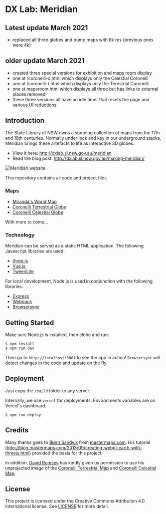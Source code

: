# DX Lab: Meridian

## Latest update March 2021

- replaced all three globes and bump maps with 8k res (previous ones were 4k)

## older update March 2021

- created three special versions for exhibition and maps room display
- one at /coronelli-c.html which displays only the Celestial Coronelli
- one at /coronelli-t.html which displays only the Terestrial Coronelli
- one st mapsroom.html which displays all three but has links to external places removed
- these three versions all have an idle timer that resets the page and various UI reductions

## Introduction

The State Library of NSW owns a stunning collection of maps from the 17th and 18th centuries. Normally under lock and key in our underground stacks, Meridian brings these artefacts to life as interactive 3D globes.

- View it here: http://dxlab.sl.nsw.gov.au/meridian
- Read the blog post: http://dxlab.sl.nsw.gov.au/making-meridian/

![Meridian website](http://dxlab.sl.nsw.gov.au/meridian/images/screenshot.jpg)

This repository contains all code and project files.

### Maps

- [Miranda's World Map](https://collection.sl.nsw.gov.au/record/74VvkA2dEL83)
- [Coronelli Terrestrial Globe](https://collection.sl.nsw.gov.au/record/74VvAy5EdPgg)
- [Coronelli Celestial Globe](https://collection.sl.nsw.gov.au/record/74VvABRw02K3)

With more to come...

### Technology

Meridian can be served as a static HTML application. The following Javascript libraries are used:

- [three.js](https://threejs.org)
- [Vue.js](https://vuejs.org)
- [TweenLite](https://greensock.com/tweenlite)

For local development, Node.js is used in conjunction with the following libraries:

- [Express](https://expressjs.com/)
- [Webpack](https://webpack.js.org)
- [Browsersync](https://www.browsersync.io/)

## Getting Started

Make sure Node.js is installed, then clone and run:

```
$ npm install
$ npm run dev
```

Then go to `http://localhost:3001` to see the app in action! `Browsersync` will detect changes in the code and update on the fly.

## Deployment

Just copy the `/build` folder to any server.

Internally, we use `vercel` for deployments. Environments variables are on Vercel's dashboard.

```
$ npm run deploy
```

## Credits

Many thanks goes to [Bjørn Sandvik](https://github.com/turban) from [mastermaps.com](http://mastermaps.com). His tutorial (http://blog.mastermaps.com/2013/09/creating-webgl-earth-with-threejs.html) provided the basis for this project.

In addition, [David Rumsey](https://www.davidrumsey.com/) has kindly given us permission to use his unprojected image of the [Coronelli Terrestrial Map](https://www.davidrumsey.com/luna/servlet/detail/RUMSEY~8~1~288576~90060319:Composite--Unprojected--Geographic-?qvq=w4s:/what%2FGlobe%2Bgores%2F;lc:RUMSEY~8~1&mi=5&trs=42#) and [Coronelli Celestial Map](https://www.davidrumsey.com/luna/servlet/detail/RUMSEY~8~1~327948~90096567:Composite--Unprojected--Geographic-?sort=pub_list_no_initialsort%2Cpub_list_no_initialsort%2Cpub_date%2Cpub_date&qvq=q:10570.000;sort:pub_list_no_initialsort%2Cpub_list_no_initialsort%2Cpub_date%2Cpub_date;lc:RUMSEY~8~1&mi=1&trs=42).

## License

This project is licensed under the Creative Commons Attribution 4.0 International license. See [LICENSE](LICENSE) for more detail.
